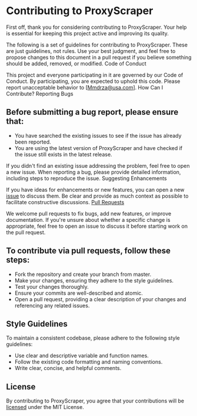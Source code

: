 # Contributing to ProxyScraper

First off, thank you for considering contributing to ProxyScraper. Your help is essential for keeping this project active and improving its quality.

The following is a set of guidelines for contributing to ProxyScraper. These are just guidelines, not rules. Use your best judgment, and feel free to propose changes to this document in a pull request if you believe something should be added, removed, or modified.
Code of Conduct

This project and everyone participating in it are governed by our Code of Conduct. By participating, you are expected to uphold this code. Please report unacceptable behavior to [Mmdrza@usa.com].
How Can I Contribute?
Reporting Bugs

## Before submitting a bug report, please ensure that:

- You have searched the existing issues to see if the issue has already been reported.
- You are using the latest version of ProxyScraper and have checked if the issue still exists in the latest release.

If you didn't find an existing issue addressing the problem, feel free to open a new issue. When reporting a bug, please provide detailed information, including steps to reproduce the issue.
Suggesting Enhancements

If you have ideas for enhancements or new features, you can open a new [issue](https://github.com/ProxyScraper/ProxyScraper/issues 'proxy scraper issues') to discuss them. Be clear and provide as much context as possible to facilitate constructive discussions.
[Pull Requests](https://github.com/ProxyScraper/ProxyScraper/pulls 'Pulls Requests')

We welcome pull requests to fix bugs, add new features, or improve documentation. If you're unsure about whether a specific change is appropriate, feel free to open an issue to discuss it before starting work on the pull request.

## To contribute via pull requests, follow these steps:

- Fork the repository and create your branch from master.
- Make your changes, ensuring they adhere to the style guidelines.
- Test your changes thoroughly.
- Ensure your commits are well-described and atomic.
- Open a pull request, providing a clear description of your changes and referencing any related issues.

## Style Guidelines

To maintain a consistent codebase, please adhere to the following style guidelines:

- Use clear and descriptive variable and function names.
- Follow the existing code formatting and naming conventions.
- Write clear, concise, and helpful comments.

## License

By contributing to ProxyScraper, you agree that your contributions will be [licensed](https://github.com/ProxyScraper/ProxyScraper/blob/main/LICENSE) under the MIT License.
